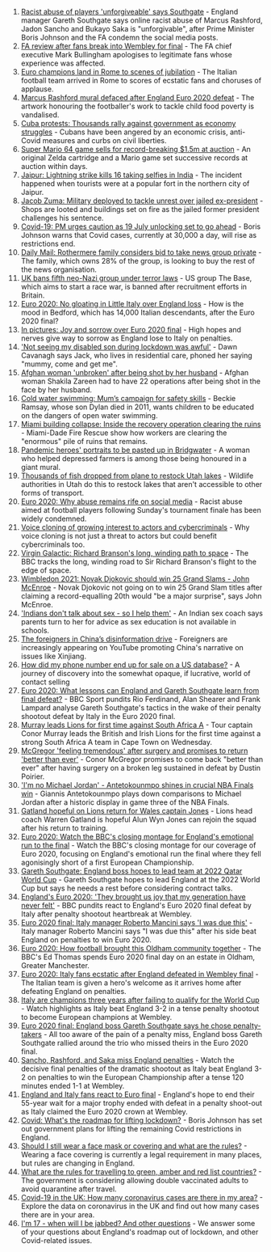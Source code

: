 1. [Racist abuse of players 'unforgiveable' says Southgate](https://www.bbc.co.uk/sport/football/57800431) - England manager Gareth Southgate says online racist abuse of Marcus Rashford, Jadon Sancho and Bukayo Saka is "unforgivable", after Prime Minister Boris Johnson and the FA condemn the social media posts.
2. [FA review after fans break into Wembley for final](https://www.bbc.co.uk/news/uk-57803366) - The FA chief executive Mark Bullingham apologises to legitimate fans whose experience was affected.
3. [Euro champions land in Rome to scenes of jubilation](https://www.bbc.co.uk/news/world-europe-57807856) - The Italian football team arrived in Rome to scores of ecstatic fans and choruses of applause.
4. [Marcus Rashford mural defaced after England Euro 2020 defeat](https://www.bbc.co.uk/news/uk-england-manchester-57803161) - The artwork honouring the footballer's work to tackle child food poverty is vandalised.
5. [Cuba protests: Thousands rally against government as economy struggles](https://www.bbc.co.uk/news/world-latin-america-57799852) - Cubans have been angered by an economic crisis, anti-Covid measures and curbs on civil liberties.
6. [Super Mario 64 game sells for record-breaking $1.5m at auction](https://www.bbc.co.uk/news/technology-57804089) - An original Zelda cartridge and a Mario game set successive records at auction within days.
7. [Jaipur: Lightning strike kills 16 taking selfies in India](https://www.bbc.co.uk/news/world-asia-india-57801398) - The incident happened when tourists were at a popular fort in the northern city of Jaipur.
8. [Jacob Zuma: Military deployed to tackle unrest over jailed ex-president](https://www.bbc.co.uk/news/world-africa-57803513) - Shops are looted and buildings set on fire as the jailed former president challenges his sentence.
9. [Covid-19: PM urges caution as 19 July unlocking set to go ahead](https://www.bbc.co.uk/news/uk-57797657) - Boris Johnson warns that Covid cases, currently at 30,000 a day, will rise as restrictions end.
10. [Daily Mail: Rothermere family considers bid to take news group private](https://www.bbc.co.uk/news/business-57795105) - The family, which owns 28% of the group, is looking to buy the rest of the news organisation.
11. [UK bans fifth neo-Nazi group under terror laws](https://www.bbc.co.uk/news/uk-57806800) - US group The Base, which aims to start a race war, is banned after recruitment efforts in Britain.
12. [Euro 2020: No gloating in Little Italy over England loss](https://www.bbc.co.uk/news/uk-england-beds-bucks-herts-57783715) - How is the mood in Bedford, which has 14,000 Italian descendants, after the Euro 2020 final?
13. [In pictures: Joy and sorrow over Euro 2020 final](https://www.bbc.co.uk/news/in-pictures-57796519) - High hopes and nerves give way to sorrow as England lose to Italy on penalties.
14. ['Not seeing my disabled son during lockdown was awful'](https://www.bbc.co.uk/news/uk-wales-57782572) - Dawn Cavanagh says Jack, who lives in residential care, phoned her saying "mummy, come and get me".
15. [Afghan woman 'unbroken' after being shot by her husband](https://www.bbc.co.uk/news/world-asia-57779841) - Afghan woman Shakila Zareen had to have 22 operations after being shot in the face by her husband.
16. [Cold water swimming: Mum’s campaign for safety skills](https://www.bbc.co.uk/news/uk-57777429) - Beckie Ramsay, whose son Dylan died in 2011, wants children to be educated on the dangers of open water swimming.
17. [Miami building collapse: Inside the recovery operation clearing the ruins](https://www.bbc.co.uk/news/world-us-canada-57795441) - Miami-Dade Fire Rescue show how workers are clearing the "enormous" pile of ruins that remains.
18. [Pandemic heroes' portraits to be pasted up in Bridgwater](https://www.bbc.co.uk/news/uk-england-somerset-57788657) - A woman who helped depressed farmers is among those being honoured in a giant mural.
19. [Thousands of fish dropped from plane to restock Utah lakes](https://www.bbc.co.uk/news/world-us-canada-57793082) - Wildlife authorities in Utah do this to restock lakes that aren't accessible to other forms of transport.
20. [Euro 2020: Why abuse remains rife on social media](https://www.bbc.co.uk/news/technology-57803940) - Racist abuse aimed at football players following Sunday's tournament finale has been widely condemned.
21. [Voice cloning of growing interest to actors and cybercriminals](https://www.bbc.co.uk/news/business-57761873) - Why voice cloning is not just a threat to actors but could benefit cybercriminals too.
22. [Virgin Galactic: Richard Branson's long, winding path to space](https://www.bbc.co.uk/news/science-environment-57798167) - The BBC tracks the long, winding road to Sir Richard Branson's flight to the edge of space.
23. [Wimbledon 2021: Novak Djokovic should win 25 Grand Slams - John McEnroe](https://www.bbc.co.uk/sport/tennis/57768307) - Novak Djokovic not going on to win 25 Grand Slam titles after claiming a record-equalling 20th would "be a major surprise", says John McEnroe.
24. ['Indians don't talk about sex - so I help them'](https://www.bbc.co.uk/news/stories-56838660) - An Indian sex coach says parents turn to her for advice as sex education is not available in schools.
25. [The foreigners in China’s disinformation drive](https://www.bbc.co.uk/news/world-asia-china-57780023) - Foreigners are increasingly appearing on YouTube promoting China's narrative on issues like Xinjiang.
26. [How did my phone number end up for sale on a US database?](https://www.bbc.co.uk/news/technology-57443597) - A journey of discovery into the somewhat opaque, if lucrative, world of contact selling
27. [Euro 2020: What lessons can England and Gareth Southgate learn from final defeat?](https://www.bbc.co.uk/sport/av/football/57800781) - BBC Sport pundits Rio Ferdinand, Alan Shearer and Frank Lampard analyse Gareth Southgate's tactics in the wake of their penalty shootout defeat by Italy in the Euro 2020 final.
28. [Murray leads Lions for first time against South Africa A](https://www.bbc.co.uk/sport/rugby-union/57803880) - Tour captain Conor Murray leads the British and Irish Lions for the first time against a strong South Africa A team in Cape Town on Wednesday.
29. [McGregor 'feeling tremendous' after surgery and promises to return 'better than ever'](https://www.bbc.co.uk/sport/mixed-martial-arts/57802288) - Conor McGregor promises to come back "better than ever" after having surgery on a broken leg sustained in defeat by Dustin Poirier.
30. ['I'm no Michael Jordan' - Antetokounmpo shines in crucial NBA Finals win](https://www.bbc.co.uk/sport/basketball/57802115) - Giannis Antetokounmpo plays down comparisons to Michael Jordan after a historic display in game three of the NBA Finals.
31. [Gatland hopeful on Lions return for Wales captain Jones](https://www.bbc.co.uk/sport/rugby-union/57808079) - Lions head coach Warren Gatland is hopeful Alun Wyn Jones can rejoin the squad after his return to training.
32. [Euro 2020: Watch the BBC's closing montage for England's emotional run to the final](https://www.bbc.co.uk/sport/av/football/57805083) - Watch the BBC's closing montage for our coverage of Euro 2020, focusing on England's emotional run the final where they fell agonisingly short of a first European Championship.
33. [Gareth Southgate: England boss hopes to lead team at 2022 Qatar World Cup](https://www.bbc.co.uk/sport/football/57802291) - Gareth Southgate hopes to lead England at the 2022 World Cup but says he needs a rest before considering contract talks.
34. [England's Euro 2020: 'They brought us joy that my generation have never felt'](https://www.bbc.co.uk/sport/football/57800201) - BBC pundits react to England's Euro 2020 final defeat by Italy after penalty shootout heartbreak at Wembley.
35. [Euro 2020 final: Italy manager Roberto Mancini says 'I was due this'](https://www.bbc.co.uk/sport/football/57800386) - Italy manager Roberto Mancini says "I was due this" after his side beat England on penalties to win Euro 2020.
36. [Euro 2020: How football brought this Oldham community together](https://www.bbc.co.uk/news/uk-england-57802604) - The BBC's Ed Thomas spends Euro 2020 final day on an estate in Oldham, Greater Manchester.
37. [Euro 2020: Italy fans ecstatic after England defeated in Wembley final](https://www.bbc.co.uk/news/world-europe-57800151) - The Italian team is given a hero's welcome as it arrives home after defeating England on penalties.
38. [Italy are champions three years after failing to qualify for the World Cup  ](https://www.bbc.co.uk/sport/av/football/57799875) - Watch highlights as Italy beat England 3-2 in a tense penalty shootout to become European champions at Wembley.
39. [Euro 2020 final: England boss Gareth Southgate says he chose penalty-takers](https://www.bbc.co.uk/sport/football/57800291) - All too aware of the pain of a penalty miss, England boss Gareth Southgate rallied around the trio who missed theirs in the Euro 2020 final.
40. [Sancho, Rashford, and Saka miss England penalties](https://www.bbc.co.uk/sport/av/football/57800161) - Watch the decisive final penalties of the dramatic shootout as Italy beat England 3-2 on penalties to win the European Championship after a tense 120 minutes ended 1-1 at Wembley.
41. [England and Italy fans react to Euro final](https://www.bbc.co.uk/news/uk-57798771) - England's hope to end their 55-year wait for a major trophy ended with defeat in a penalty shoot-out as Italy claimed the Euro 2020 crown at Wembley.
42. [Covid: What's the roadmap for lifting lockdown?](https://www.bbc.co.uk/news/explainers-52530518) - Boris Johnson has set out government plans for lifting the remaining Covid restrictions in England.
43. [Should I still wear a face mask or covering and what are the rules?](https://www.bbc.co.uk/news/health-51205344) - Wearing a face covering is currently a legal requirement in many places, but rules are changing in England.
44. [What are the rules for travelling to green, amber and red list countries?](https://www.bbc.co.uk/news/explainers-52544307) - The government is considering allowing double vaccinated adults to avoid quarantine after travel.
45. [Covid-19 in the UK: How many coronavirus cases are there in my area?](https://www.bbc.co.uk/news/uk-51768274) - Explore the data on coronavirus in the UK and find out how many cases there are in your area.
46. [I'm 17 - when will I be jabbed? And other questions](https://www.bbc.co.uk/news/world-asia-china-51176409) - We answer some of your questions about England's roadmap out of lockdown, and other Covid-related issues.

